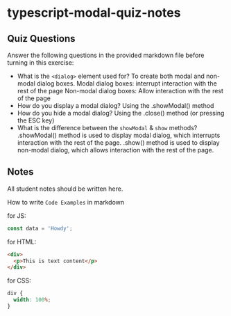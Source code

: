 # typescript-modal-quiz-notes

## Quiz Questions

Answer the following questions in the provided markdown file before turning in this exercise:

- What is the `<dialog>` element used for?
  To create both modal and non-modal dialog boxes.
  Modal dialog boxes: interrupt interaction with the rest of the page
  Non-modal dialog boxes: Allow interaction with the rest of the page
- How do you display a modal dialog?
  Using the .showModal() method
- How do you hide a modal dialog?
  Using the .close() method (or pressing the ESC key)
- What is the difference between the `showModal` & `show` methods?
  .showModal() method is used to display modal dialog, which interrupts interaction with the rest of the page.
  .show() method is used to display non-modal dialog, which allows interaction with the rest of the page.

## Notes

All student notes should be written here.

How to write `Code Examples` in markdown

for JS:

```javascript
const data = 'Howdy';
```

for HTML:

```html
<div>
  <p>This is text content</p>
</div>
```

for CSS:

```css
div {
  width: 100%;
}
```
